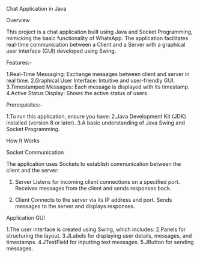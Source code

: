 Chat Application in Java

Overview

This project is a chat application built using Java and Socket Programming, mimicking the basic functionality of WhatsApp. The application facilitates real-time communication between a Client and a Server with a graphical user interface (GUI) developed using Swing.

Features:-

1.Real-Time Messaging: Exchange messages between client and server in real time.
2.Graphical User Interface: Intuitive and user-friendly GUI.    
3.Timestamped Messages: Each message is displayed with its timestamp.   
4.Active Status Display: Shows the active status of users.

Prerequisites:-


1.To run this application, ensure you have:
2.Java Development Kit (JDK) installed (version 8 or later).
3.A basic understanding of Java Swing and Socket Programming.


How It Works

Socket Communication

The application uses Sockets to establish communication between the client and the server:

1. Server
Listens for incoming client connections on a specified port.
Receives messages from the client and sends responses back.

2. Client
Connects to the server via its IP address and port.
Sends messages to the server and displays responses.

Application GUI

1.The user interface is created using Swing, which includes:
2.Panels for structuring the layout.
3.JLabels for displaying user details, messages, and timestamps.
4.JTextField for inputting text messages.
5.JButton for sending messages.
